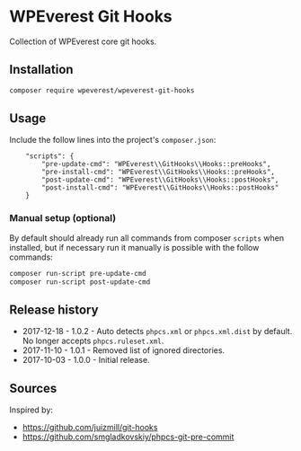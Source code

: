 # WPEverest Git Hooks

Collection of WPEverest core git hooks.

## Installation

```bash
composer require wpeverest/wpeverest-git-hooks
```

## Usage

Include the follow lines into the project's `composer.json`:

```
    "scripts": {
        "pre-update-cmd": "WPEverest\\GitHooks\\Hooks::preHooks",
        "pre-install-cmd": "WPEverest\\GitHooks\\Hooks::preHooks",
        "post-update-cmd": "WPEverest\\GitHooks\\Hooks::postHooks",
        "post-install-cmd": "WPEverest\\GitHooks\\Hooks::postHooks"
    }
```

### Manual setup (optional)

By default should already run all commands from composer `scripts` when installed, but if necessary run it manually is possible with the follow commands:

```bash
composer run-script pre-update-cmd
composer run-script post-update-cmd
```

## Release history

- 2017-12-18 - 1.0.2 - Auto detects `phpcs.xml` or `phpcs.xml.dist` by default. No longer accepts `phpcs.ruleset.xml`.
- 2017-11-10 - 1.0.1 - Removed list of ignored directories.
- 2017-10-03 - 1.0.0 - Initial release.

## Sources

Inspired by:

- <https://github.com/juizmill/git-hooks>
- <https://github.com/smgladkovskiy/phpcs-git-pre-commit>
